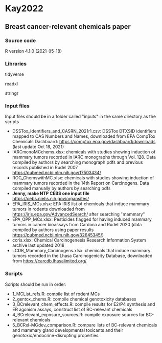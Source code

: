 # Kay2022
## Breast cancer-relevant chemicals paper

### Source code 

R version 4.1.0 (2021-05-18)

### Libraries
tidyverse 

readxl 

stringr


### Input files
Input files should be in a folder called "inputs" in the same directory as the scripts

- DSSTox_Identifiers_and_CASRN_2021r1.csv: DSSTox DTXSID identifiers mapped to CAS Numbers and Names, downloaded from EPA CompTox Chemicals Dashboard: https://comptox.epa.gov/dashboard/downloads (last update Oct 18, 2021)
- IARCmonoMCchems.xlsx: chemicals with studies showing induction of mammary tumors recorded in IARC monographs through Vol. 128. Data compiled by authors by searching monograph pdfs and previous records published in Rudel 2007 https://pubmed.ncbi.nlm.nih.gov/17503434/
- ROC_ChemswithMC.xlsx: chemicals with studies showing induction of mammary tumors recorded in the 14th Report on Carcinogens. Data compiled manually by authors by searching pdfs
- **Jenny, make NTP CEBS one input file** https://cebs.niehs.nih.gov/organsites/
- EPA_IRIS_MCs.xlsx: EPA IRIS list of chemicals that induce mammary tumors in rodents downloaded from https://iris.epa.gov/AdvancedSearch/ after searching "mammary"
- EPA_OPP_MCs.xlsx: Pesticides flagged for having induced mammary tumors in cancer bioassays from Cardona and Rudel 2020 (data compiled by authors using paper results https://pubmed.ncbi.nlm.nih.gov/32645345/)
- ccris.xlsx: Chemical Carcinogenesis Research Information System archive last updated 2018
- LCDB_Mammary_Carcinogens.xlsx: chemicals that induce mammary tumors recorded in the Lhasa Carcinogenicity Database, downloaded from https://carcdb.lhasalimited.org/


### Scripts
Scripts should be run in order:
- 1_MCList_refs.R: compile list of rodent MCs
- 2_gentox_chems.R: compile chemical genotoxicity databases
- 3_BCrelevant_chem_effects.R: compile results for E2/P4 synthesis and ER agonism assays, construct list of BC-relevant chemicals 
- 4_BCrelevant_exposure_sources.R: compile exposure sources for BC-relevant chemicals
- 5_BCRel-MGdev_comparison.R: compare lists of BC-relevant chemicals and mammary gland developmental toxicants and their genotoxic/endocrine-disrupting properties
